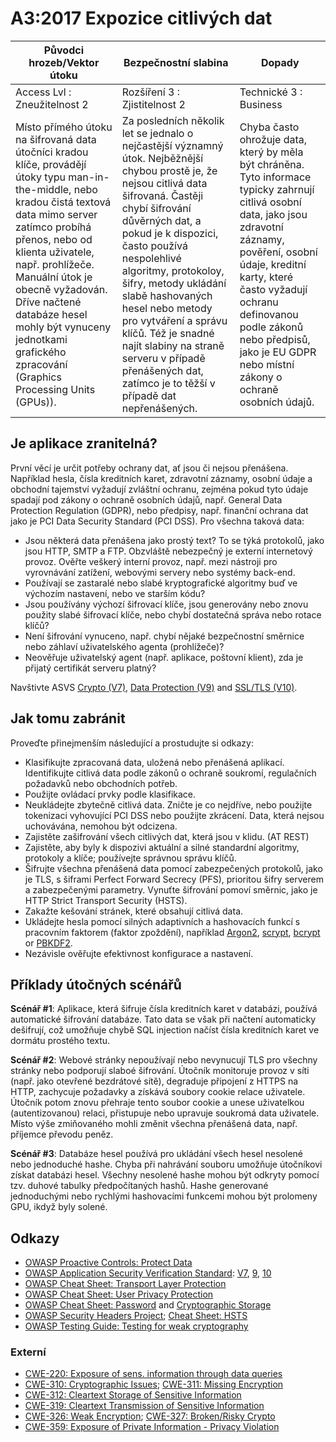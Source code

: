 # A3:2017 Expozice citlivých dat

| Původci hrozeb/Vektor útoku | Bezpečnostní slabina | Dopady |
| -- | -- | -- |
| Access Lvl : Zneužitelnost 2 | Rozšíření 3 : Zjistitelnost 2 | Technické 3 : Business |
| Místo přímého útoku na šifrovaná data útočníci kradou klíče, provádějí útoky typu man-in-the-middle, nebo kradou čistá textová data mimo server zatímco probíhá přenos, nebo od klienta uživatele, např. prohlížeče. Manuální útok je obecně vyžadován. Dříve načtené databáze hesel mohly být vynuceny jednotkami grafického zpracování (Graphics Processing Units (GPUs)).  | Za posledních několik let se jednalo o nejčastější významný útok. Nejběžnější chybou prostě je, že nejsou citlivá data šifrovaná. Častěji chybí šifrování důvěrných dat, a pokud je k dispozici, často používá nespolehlivé algoritmy, protokoloy, šifry, metody ukládání slabě hashovaných hesel nebo metody pro vytváření a správu klíčů. Též je snadné najít slabiny na straně serveru v případě přenášených dat, zatímco je to těžší v případě dat nepřenášených.| Chyba často ohrožuje data, který by měla být chráněna. Tyto informace typicky zahrnují citlivá osobní data, jako jsou zdravotní záznamy, pověření, osobní údaje, kreditní karty, které často vyžadují ochranu definovanou podle zákonů nebo předpisů, jako je EU GDPR nebo místní zákony o ochraně osobních údajů. |

## Je aplikace zranitelná?

První věcí je určit potřeby ochrany dat, ať jsou či nejsou přenášena. Například hesla, čísla kreditních karet, zdravotní záznamy, osobní údaje a obchodní tajemství vyžadují zvláštní ochranu, zejména pokud tyto údaje spadají pod zákony o ochraně osobních údajů, např. General Data Protection Regulation (GDPR), nebo předpisy, např. finanční ochrana dat jako je PCI Data Security Standard (PCI DSS). Pro všechna taková data:

* Jsou některá data přenášena jako prostý text? To se týká protokolů, jako jsou HTTP, SMTP a FTP. Obzvláště nebezpečný je externí internetový provoz. Ověřte veškerý interní provoz, např. mezi nástroji pro vyrovnávání zatížení, webovými servery nebo systémy back-end.
* Používají se zastaralé nebo slabé kryptografické algoritmy buď ve výchozím nastavení, nebo ve starším kódu?
* Jsou používány výchozí šifrovací klíče, jsou generovány nebo znovu použity slabé šifrovací klíče, nebo chybí dostatečná správa nebo rotace klíčů?
* Není šifrování vynuceno, např. chybí nějaké bezpečnostní směrnice nebo záhlaví uživatelského agenta (prohlížeče)?
* Neověřuje uživatelský agent (např. aplikace, poštovní klient), zda je přijatý certifikát serveru platný?

Navštivte ASVS [Crypto (V7)](https://www.owasp.org/index.php/ASVS_V7_Cryptography), [Data Protection (V9)](https://www.owasp.org/index.php/ASVS_V9_Data_Protection) and [SSL/TLS (V10)](https://www.owasp.org/index.php/ASVS_V10_Communications).

## Jak tomu zabránit

Proveďte přinejmenším následující a prostudujte si odkazy:

* Klasifikujte zpracovaná data, uložená nebo přenášená aplikací. Identifikujte citlivá data podle zákonů o ochraně soukromí, regulačních požadavků nebo obchodních potřeb.
* Použijte ovládací prvky podle klasifikace.
* Neukládejte zbytečně citlivá data. Zničte je co nejdříve, nebo použijte tokenizaci vyhovující PCI DSS nebo použijte zkrácení. Data, která nejsou uchovávána, nemohou být odcizena.
* Zajistěte zašifrování všech citlivých dat, která jsou v klidu. (AT REST)
* Zajistěte, aby byly k dispozivi aktuální a silné standardní algoritmy, protokoly a klíče; používejte správnou správu klíčů.
* Šifrujte všechna přenášená data pomocí zabezpečených protokolů, jako je TLS, s šiframi Perfect Forward Secrecy (PFS), prioritou šifry serverem a zabezpečenými parametry. Vynuťte šifrování pomoví směrnic, jako je HTTP Strict Transport Security (HSTS).
* Zakažte kešování stránek, které obsahují citlivá data.
* Ukládejte hesla pomocí silných adaptivních a hashovacích funkcí s pracovním faktorem (faktor zpoždění), například [Argon2](https://www.cryptolux.org/index.php/Argon2), [scrypt](https://wikipedia.org/wiki/Scrypt), [bcrypt](https://wikipedia.org/wiki/Bcrypt) or [PBKDF2](https://wikipedia.org/wiki/PBKDF2).
* Nezávisle ověřujte efektivnost konfigurace a nastavení.

## Příklady útočných scénářů

**Scénář #1**: Aplikace, která šifruje čísla kreditních karet v databázi, používá automatické šifrování databáze. Tato data se však při načtení automaticky dešifrují, což umožňuje chybě SQL injection načíst čísla kreditních karet ve dormátu prostého textu.

**Scénář #2**: Webové stránky nepoužívají nebo nevynucují TLS pro všechny stránky nebo podporují slaboé šifrování. Útočník monitoruje provoz v síti (např. jako otevřené bezdrátové sítě), degraduje připojení z HTTPS na HTTP, zachycuje požadavky a získává soubory cookie relace uživatele. Útočník potom znovu přehraje tento soubor cookie a unese uživatelkou (autentizovanou) relaci, přistupuje nebo upravuje soukromá data uživatele. Místo výše zmiňovaného mohli změnit všechna přenášená data, např. příjemce převodu peněz.

**Scénář #3**: Databáze hesel používá pro ukládání všech hesel nesolené nebo jednoduché hashe. Chyba při nahrávání souboru umožňuje útočníkovi získat databázi hesel. Všechny nesolené  hashe mohou být odkryty pomocí tzv. duhové tabulky předpočítaných hashů. Hashe generované jednoduchými nebo rychlými hashovacími funkcemi mohou být prolomeny GPU, ikdyž byly solené.

## Odkazy

* [OWASP Proactive Controls: Protect Data](https://www.owasp.org/index.php/OWASP_Proactive_Controls#7:_Protect_Data)
* [OWASP Application Security Verification Standard]((https://www.owasp.org/index.php/Category:OWASP_Application_Security_Verification_Standard_Project)): [V7](https://www.owasp.org/index.php/ASVS_V7_Cryptography), [9](https://www.owasp.org/index.php/ASVS_V9_Data_Protection), [10](https://www.owasp.org/index.php/ASVS_V10_Communications)
* [OWASP Cheat Sheet: Transport Layer Protection](https://www.owasp.org/index.php/Transport_Layer_Protection_Cheat_Sheet)
* [OWASP Cheat Sheet: User Privacy Protection](https://www.owasp.org/index.php/User_Privacy_Protection_Cheat_Sheet)
* [OWASP Cheat Sheet: Password](https://www.owasp.org/index.php/Password_Storage_Cheat_Sheet) and [Cryptographic Storage](https://www.owasp.org/index.php/Cryptographic_Storage_Cheat_Sheet)
* [OWASP Security Headers Project](https://www.owasp.org/index.php/OWASP_Secure_Headers_Project); [Cheat Sheet: HSTS](https://www.owasp.org/index.php/HTTP_Strict_Transport_Security_Cheat_Sheet)
* [OWASP Testing Guide: Testing for weak cryptography](https://www.owasp.org/index.php/Testing_for_weak_Cryptography)

### Externí

* [CWE-220: Exposure of sens. information through data queries](https://cwe.mitre.org/data/definitions/220.html)
* [CWE-310: Cryptographic Issues](https://cwe.mitre.org/data/definitions/310.html); [CWE-311: Missing Encryption](https://cwe.mitre.org/data/definitions/311.html)
* [CWE-312: Cleartext Storage of Sensitive Information](https://cwe.mitre.org/data/definitions/312.html)
* [CWE-319: Cleartext Transmission of Sensitive Information](https://cwe.mitre.org/data/definitions/319.html)
* [CWE-326: Weak Encryption](https://cwe.mitre.org/data/definitions/326.html); [CWE-327: Broken/Risky Crypto](https://cwe.mitre.org/data/definitions/327.html)
* [CWE-359: Exposure of Private Information - Privacy Violation](https://cwe.mitre.org/data/definitions/359.html)
